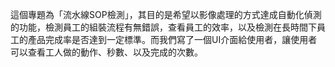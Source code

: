 這個專題為「流水線SOP檢測」，其目的是希望以影像處理的方式達成自動化偵測的功能，檢測員工的組裝流程有無錯誤，查看員工的效率，以及檢測在長時間下員工的產品完成率是否達到一定標準。而我們寫了一個UI介面給使用者，讓使用者可以查看工人做的動作、秒數、以及完成的次數。 
